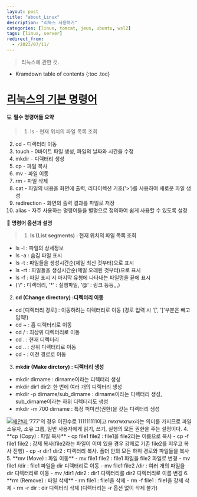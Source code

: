 ```yaml
---
layout: post
title: "about_Linux"
description: "리눅스 사용하기"
categories: [linux, tomcat, jeus, ubuntu, wsl2]
tags: [linux, server]
redirect_from:
  - /2023/07/11/
---
```


> 리눅스에 관한 것.

* Kramdown table of contents
{:toc .toc}

# <ins> 리눅스의 기본 명령어 </ins>

💻 **필수 명령어들 요약**
>  1. ls - 현재 위치의 파일 목록 조회
2. cd - 디렉터리 이동
3. touch - 0바이트 파일 생성, 파일의 날짜와 시간을 수정
4. mkdir - 디렉터리 생성
5. cp - 파일 복사
6. mv - 파일 이동
7. rm - 파일 삭제
8. cat - 파일의 내용을 화면에 출력, 리다이렉션 기호('>')를 사용하여 새로운 파일 생성
9. redirection - 화면의 출력 결과를 파일로 저장
10. alias - 자주 사용하는 명령어들을 별명으로 정의하여 쉽게 사용할 수 있도록 설정  

🔎 **명령어 옵션과 설명**
> 1. **ls (List segments) : 현재 위치의 파일 목록 조회**  
- ls -l : 파일의 상세정보  
- ls -a : 숨김 파일 표시  
- ls -t : 파일들을 생성시간순(제일 최신 것부터)으로 표시  
- ls -rt : 파일들을 생성시간순(제일 오래된 것부터)으로 표시  
- ls -f : 파일 표시 시 마지막 유형에 나타내는 파일명을 끝에 표시  
- ('/' : 디렉터리, '\*' : 실행파일, '@' : 링크 등등,,,)  
2. **cd (Change directory) :디렉터리 이동**  
- cd [디렉터리 경로] : 이동하려는 디렉터리로 이동 (경로 입력 시 '[', ']'부분은 빼고 입력!)
- cd ~ : 홈 디렉터리로 이동
- cd / : 최상위 디렉터리로 이동
- cd . : 현재 디렉터리
- cd .. : 상위 디렉터리로 이동
- cd - : 이전 경로로 이동  
3. **mkdir (Make dirctory) : 디렉터리 생성**  
- mkdir dirname : dirname이라는 디렉터리 생성
- mkdir dir1 dir2: 한 번에 여러 개의 디렉터리 생성
- mkdir -p dirname/sub_dirname : dirname이라는 디렉터리 생성, sub_dirname이라는 하위 디렉터리도 생성
- mkdir -m 700 dirname : 특정 퍼미션(권한)을 갖는 디렉터리 생성  
<a class="post-image" href="{{site.baseurl}}/assets/images/linux/file_permision.png">
      <img itemprop="image" data-src="{{site.baseurl}}/assets/images/linux/file_permision.png" src="{{site.baseurl}}/assets/javascripts/unveil/loader.gif" alt="왜안떠" />
</a>
'777'의 경우 이진수로 111111111이고 rwxrwxrwx라는 의미를 가지므로 파일 소유자, 소유 그룹, 일반 사용자에게 읽기, 쓰기, 실행의 모든 권한을 주는 설정이다.  
4. **cp (Copy) : 파일 복사**
- cp file1 file2 : file1을 file2라는 이름으로 복사
- cp -f file1 file2 : 강제 복사(file2라는 파일이 이미 있을 경우 강제로 기존 file2를 지우고 복사 진행)
- cp -r dir1 dir2 : 디렉터리 복사. 폴더 안의 모든 하위 경로와 파일들을 복사
5. **mv (Move) : 파일 이동**
- mv file1 file2 : file1 파일을 file2 파일로 변경
- mv file1 /dir : file1 파일을 dir 디렉터리로 이동
- mv file1 file2 /dir : 여러 개의 파일을 dir 디렉터리로 이동
- mv /dir1 /dir2 : dir1 디렉터리를 dir2 디렉터리로 이름 변경
6. **rm (Remove) : 파일 삭제**
- rm file1 : file1을 삭제
- rm -f file1 : file1을 강제 삭제
- rm -r dir : dir 디렉터리 삭제 (디렉터리는 -r 옵션 없이 삭제 불가)
